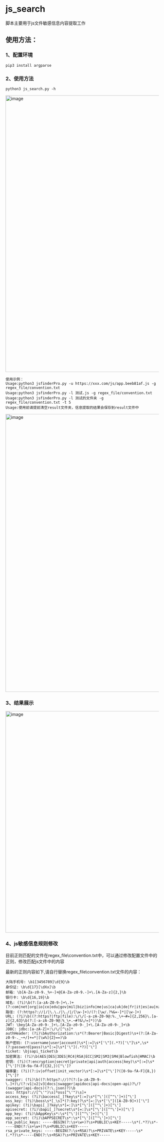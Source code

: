 # js_search
脚本主要用于js文件敏感信息内容提取工作

## 使用方法：

### 1、配置环境
```
pip3 install argparse
```
### 2、使用方法
```
python3 js_search.py -h
```
<img width="909" alt="image" src="https://github.com/bingtangbanli/jsfinderPro/assets/77956516/9e7b9687-abb3-4157-801b-1af89c9e05d9">

```
使用示例：
Usage:python3 jsfinderPro.py -u https://xxx.com/js/app.beeb81af.js -g regex_file/convention.txt
Usage:python3 jsfinderPro.py -l 测试.js -g regex_file/convention.txt 
Usage:python3 jsfinderPro.py -l 测试的文件夹 -g regex_file/convention.txt -t 5
Usage:使用前请提前清空result文件夹，信息提取的结果会保存到result文件中
```
<img width="913" alt="image" src="https://github.com/bingtangbanli/jsfinderPro/assets/77956516/f6e32e4f-7b50-4fdc-aa22-4366eb86cbc2">

### 3、结果展示

<img width="728" alt="image" src="https://github.com/bingtangbanli/jsfinderPro/assets/77956516/4b555d61-cbd8-4798-a7ac-557bb4ac7d1f">


### 4、js敏感信息规则修改

目前正则匹配的文件在regex_file\convention.txt中，可以通过修改配置文件中的正则，修改匹配js文件中的内容

最新的正则内容如下,请自行替换regex_file\convention.txt文件的内容：
```
大陆手机号: \b1[3456789]\d{9}\b
身份证: \b\d{17}[\dXx]\b
邮箱: \b[A-Za-z0-9._%+-]+@[A-Za-z0-9.-]+\.[A-Za-z]{2,}\b
银行卡: \b\d{16,19}\b
域名: (?i)\b(?:[a-zA-Z0-9-]+\.)+(?:com|net|org|io|co|edu|gov|mil|biz|info|me|us|ca|uk|de|fr|it|es|au|nz|jp|kr|cn|ru|br|in|mx|nl)\b
路径: (?:https?://|/|\.\./|\./|/[\w-]+)/(?:[\w/.?%&=-]*|[\w-]+)
URL: (?i)\b((?:https?|ftp|file):\/\/[-a-zA-Z0-9@:%._\+~#=]{2,256}\.[a-z]{2,63}\b(?:[-a-zA-Z0-9@:%_\+.~#?&\/=]*))\b
JWT: \bey[A-Za-z0-9-_]+\.[A-Za-z0-9-_]+\.[A-Za-z0-9-_]+\b
JDBC: jdbc:[a-zA-Z]+:\/\/[^\s]*
authHeader: (?i)\bAuthorization:\s*(?:Bearer|Basic|Digest)\s+(?:[A-Za-z0-9-._~+/]+=*|[\w%]{2}==)\b
账户密码: (?:username|user|account)\s*[:=]\s*['\"](.*?)['\"]\s*,\s*(?:password|pass)\s*[:=]\s*['\"](.*?)['\"]
ticket: \bjsapi_ticket\b
加密算法: (?i)\b(AES|DES|3DES|RC4|RSA|ECC|SM2|SM3|SM4|Blowfish|HMAC)\b
密钥: (?i)(?:encryption|secret|private|api|auth|access|key)\s*[:=]\s*["\']?([0-9a-fA-F]{32,})["\']?
偏移量: (?i)(?:iv|offset|init_vector)\s*[:=]\s*["\']?([0-9a-fA-F]{8,})["\']?
swagger: (?i)\b((?:https?://)?(?:[a-zA-Z0-9-\.]+)\/(?:v1|v2|v3|docs|swagger|apidocs|api-docs|open-api)?\/?(swagger|api-docs)(?:\.json)?)\b
oss: https?://[^\'")\s]*oss[^\'")\s]+
access_key: (?i)\baccess[_]?key\s*[:=]\s*["\']([^"\']+)["\']
oss_key: (?i)\boss\s*[_\s]*(?:key)?\s*[=:]\s*['\"]([A-Z0-9]+)['\"]
apikey: (?i)\bapi[_]?key\s*[=:]\s*["\']([^"\']+)["\']
apisecret: (?i)\bapi[_]?secret\s*[=:]\s*["\']([^"\']+)["\']
app_key: (?i)\bAppKey\s*:\s*["\']([^"\']+)["\']
app_secret: (?i)\bAPPSECRET\s*:\s*["\']([^"\']+)["\']
rsa_public_keys: -----BEGIN(?:\s+\w+)?\s+PUBLIC\s+KEY-----\s*(.*?)\s*-----END(?:\s+\w+)?\s+PUBLIC\s+KEY-----
rsa_private_keys: -----BEGIN(?:\s+RSA)?\s+PRIVATE\s+KEY-----\s*(.*?)\s*-----END(?:\s+RSA)?\s+PRIVATE\s+KEY-----
```
